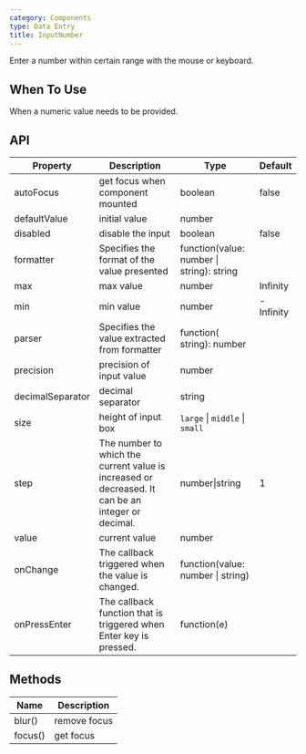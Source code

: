 ```yaml
---
category: Components
type: Data Entry
title: InputNumber
---
```


Enter a number within certain range with the mouse or keyboard.

## When To Use

When a numeric value needs to be provided.

## API

| Property | Description | Type | Default |
| --- | --- | --- | --- |
| autoFocus | get focus when component mounted | boolean | false |
| defaultValue | initial value | number |  |
| disabled | disable the input | boolean | false |
| formatter | Specifies the format of the value presented | function(value: number \| string): string |  |
| max | max value | number | Infinity |
| min | min value | number | -Infinity |
| parser | Specifies the value extracted from formatter | function( string): number |  |
| precision | precision of input value | number |  |
| decimalSeparator | decimal separator | string |  |
| size | height of input box | `large` \| `middle` \| `small` |  |
| step | The number to which the current value is increased or decreased. It can be an integer or decimal. | number\|string | 1 |
| value | current value | number |  |
| onChange | The callback triggered when the value is changed. | function(value: number \| string) |  |
| onPressEnter | The callback function that is triggered when Enter key is pressed. | function(e) |  |

## Methods

| Name    | Description  |
| ------- | ------------ |
| blur()  | remove focus |
| focus() | get focus    |
